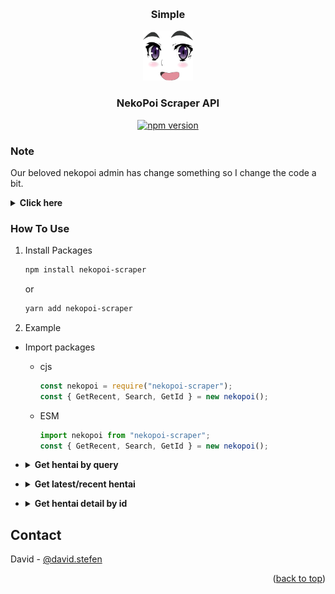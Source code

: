 <a name="readme-top"></a>
<br />

<h3 align="center">Simple</h3>
<div align="center">
  <a href="#">
    <img src="images/logo.png" alt="Logo" width="80" height="80">
  </a>

<h3 align="center">NekoPoi Scraper API</h3>
<a href="https://badge.fury.io/js/nekopoi-scraper"><img src="https://badge.fury.io/js/nekopoi-scraper.svg" alt="npm version" height="20"></a>
</div>

### Note

Our beloved nekopoi admin has change something so I change the code a bit.
<details><summary><b>Click here</b></summary>
<strong>✓ Remove obfuscate</strong>
</details>

### How To Use

1. Install Packages
   ```sh
   npm install nekopoi-scraper
   ```
   or
   ```sh
   yarn add nekopoi-scraper
   ```
2. Example

- Import packages
  - cjs
    ```js
    const nekopoi = require("nekopoi-scraper");
    const { GetRecent, Search, GetId } = new nekopoi();
    ```
  - ESM
    ```js
    import nekopoi from "nekopoi-scraper";
    const { GetRecent, Search, GetId } = new nekopoi();
    ```
- <details><summary><b>Get hentai by query</b></summary>
  
  ```js
  import nekopoi from "nekopoi-scraper";
  const { Search } = new nekopoi();

  let query = "love";
  Search(query).then(async (data) => {
    console.log(data);
  });
  ```
  - Output
    ```js
    [
      {
        id: 23916,
        date: 'August 30, 2022',
        title: 'SSNI-447 Erotic Love Slope Way Of View Sexual Desire Dada Leak Erotic Past Nuki Rolled Service 170 Minutes VIP Course',
        image: 'https://nekopoi.care/wp-content/uploads/2022/08/SSNI-447-Erotic-Love-Slope-Way-Of-View-Sexual-Desire-Dada-Leak-Erotic-Past-Nuki-Rolled-Service-170-Minutes-VIP-Course-Nekopoi-150x150.jpg',
        type: 'post'
      },
      ....
    ]
    ```
</details>

- <details><summary><b>Get latest/recent hentai</b></summary>

  ```js
  import nekopoi from "nekopoi-scraper";
  const { GetRecent } = new nekopoi();

  GetRecent().then(async (data) => {
    console.log(data);
  });
  ```

  - Output
    ```js
      [
        {
          id: 21910,
          title: 'Ero Ishi: Seijun Bishoujo wo Kotoba Takumi ni Hametai Houdai',
          image: 'https://nekopoi.care/wp-content/uploads/2022/01/Ero-Ishi1.jpg',
          description: 'Menceritakan dokter kelamin yang sekaligus juga penjahat kelamin yang membodoh-bodohi cewek SMA.'
        },
        ....
      ]
    ```
</details>

- <details><summary><b>Get hentai detail by id</b></summary>

  ```js
  import nekopoi from "nekopoi-scraper";
  const { GetId } = new nekopoi();

  GetId(21910).then(async (data) => {
    console.log(data);
  });
  ```

  - Output
    ```js
    {
      id: 21910,
      date: '2022-09-01 00:00:40',
      title: 'Ero Ishi: Seijun Bishoujo wo Kotoba Takumi ni Hametai Houdai',
      description: 'Menceritakan dokter kelamin yang sekaligus juga penjahat kelamin yang membodoh-bodohi cewek SMA.',
      image: 'https://nekopoi.care/wp-content/uploads/2022/01/Ero-Ishi1-150x150.jpg',
      info_meta: {
        aliases: 'エロ医師 ~清純美少女を言葉巧みにハメたい放題~',
        episode: '4',
        status: 'Completed',
        tayang: 'Jan 28, 2022',
        produser: 'PoRO',
        genre: [
          [Object], [Object],
          [Object], [Object],
          [Object], [Object],
          [Object], [Object],
          [Object]
        ],
        durasi: '21 min',
        skor: '6.89'
      },
      episode: [
        {
          id: 21911,
          date: 'February 1, 2022',
          title: 'Ero Ishi: Seijun Bishoujo wo Kotoba Takumi ni Hametai Houdai Episode 1 Subtitle Indonesia',
          image: 'https://nekopoi.care/wp-content/uploads/2022/01/vlcsnap-2022-01-31-23h52m28s333-150x150.png'
        },
        {
          id: 22262,
          date: 'April 2, 2022',
          title: 'Ero Ishi: Seijun Bishoujo wo Kotoba Takumi ni Hametai Houdai Episode 2 Subtitle Indonesia',
          image: 'https://nekopoi.care/wp-content/uploads/2022/04/vlcsnap-2022-04-01-23h49m10s577-150x150.png'
        },
        {
          id: 22924,
          date: 'July 1, 2022',
          title: 'Ero Ishi: Seijun Bishoujo wo Kotoba Takumi ni Hametai Houdai Episode 3 Subtitle Indonesia',
          image: 'https://nekopoi.care/wp-content/uploads/2022/07/vlcsnap-2022-07-01-06h41m31s382-150x150.png'
        },
        {
          id: 23994,
          date: 'September 1, 2022',
          title: '[NEW Release] Ero Ishi: Seijun Bishoujo wo Kotoba Takumi ni Hametai Houdai Episode 4 Subtitle Indonesia',
          image: 'https://nekopoi.care/wp-content/uploads/2022/09/vlcsnap-2022-09-01-19h30m32s717-150x150.png'
        }
      ]
    }
    ```
  - Output if ***id*** is episode
    ```js
    {
      [
        id: 23239,
        title: "[JAV SUB INDO] HAVD-875 The Hips That Won't Stop Even Though She Loves Her Husband. The Young Wife Who Is Addicted To The Big Cocks Of The Brothers Next Door",
        content: '<strong>Movie ID : </strong>HAVD-875\r\n' +
          '\r\n' +
          '<strong>Producers :</strong> HIBINO\r\n' +
          '\r\n' +
          '<strong>Artist :</strong> Kudou Misa\r\n' +
          '\r\n' +
          '<strong>Genre :</strong> Creampie, Solowork, Big Tits, NTR, MILF\r\n' +
          '\r\n' +
          '<strong>Duration :</strong> 125 menit\r\n' +
          '\r\n' +
          '<strong>Size : 360P :</strong> 324mb <strong>|   480P :</strong> 461mb <strong>|   720P :</strong> 921mb\r\n' +
          '<h3 data-blogger-escaped-style="clear: both; text-align: left;">Catatan: Silakan Download Melalui  "<span style="color: #7641ab;">DROP</span>" JIKA INGIN <span style="color: #339966;">AKSES MUDAH</span> <span style="color: #ff6600;">TANPA PERLU MELEWATI/MELALUI IKLAN</span></h3>',
        image: 'https://nekopoi.care/wp-content/uploads/2022/07/1havd875pl.jpg',
        stream: [ { link: 'https://dood.pm/xxxx' } ],
        download: [
          { type: '360p', links: [Array] },
          { type: '480p', links: [Array] },
          { type: '720p', links: [Array] }
        ]
      ]
    }
    ```
</details>


## Contact

David - [@david.stefen](https://instagram.com/david.stefen)

<p align="right">(<a href="#readme-top">back to top</a>)</p>
